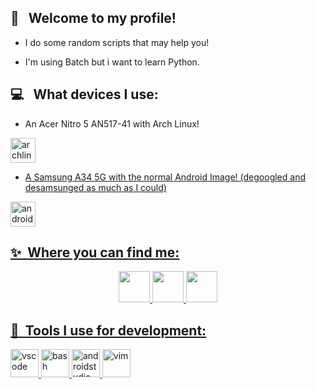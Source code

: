 <h2> 👋 &nbsp; Welcome to my profile!</h2>

- I do some random scripts that may help you!

- I'm using Batch but i want to learn Python.

<h2> 💻 &nbsp; What devices I use:</h2>
<p align="right">
  
- An Acer Nitro 5 AN517-41 with Arch Linux!
<a href="https://archlinux.org/">
  <img src="https://cdn.jsdelivr.net/gh/devicons/devicon@latest/icons/archlinux/archlinux-original.svg" alt="archlinux" width="40" height="40"/>
  


- A Samsung A34 5G with the normal Android Image! (degoogled and desamsunged as much as I could)
 <a href="https://www.samsung.com/uk/smartphones/galaxy-a/galaxy-a34-5g-lime-256gb-sm-a346blgeeub/"> 
  <img src="https://cdn.jsdelivr.net/gh/devicons/devicon@latest/icons/android/android-original.svg" alt="android" width="40" height="40"/>


<h2> ✨ &nbsp;Where you can find me:</h2>
<p align="center">
  <a href="https://www.reddit.com/user/aurcbyz/">
    <img height="50" src="https://www.svgrepo.com/show/14413/reddit.svg" />
  </a>
  <a href="https://www.youtube.com/@aurcby">
    <img height="50" src="https://www.svgrepo.com/show/13671/youtube.svg" />
  </a>
  <a href="https://www.last.fm/user/aurcby">
    <img height="50" src="https://www.svgrepo.com/show/341982/last-fm.svg" />
</p>


<h2> 🚀 &nbsp;Tools I use for development:</h2>
<p align="left">
<img src="https://cdn.jsdelivr.net/gh/devicons/devicon@latest/icons/vscode/vscode-original.svg" alt="vscode" width="45" height="45"/>
<img src="https://cdn.jsdelivr.net/gh/devicons/devicon@latest/icons/bash/bash-original.svg" alt="bash" width="45" height="45"/>
<img src="https://cdn.jsdelivr.net/gh/devicons/devicon@latest/icons/androidstudio/androidstudio-original.svg" alt="androidstudio" width="45" height="45"/>
<img src="https://cdn.jsdelivr.net/gh/devicons/devicon@latest/icons/vim/vim-original.svg" alt="vim" width="45" height="45" />
</p>

<!---
aurcby/aurcby is a ✨ special ✨ repository because its `README.md` (this file) appears on your GitHub profile.
You can click the Preview link to take a look at your changes.
--->
